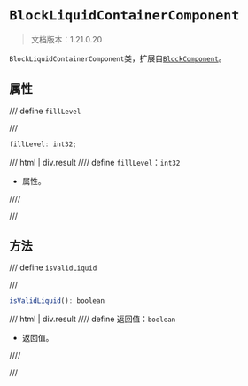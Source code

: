 # `BlockLiquidContainerComponent`

> 文档版本：1.21.0.20

`BlockLiquidContainerComponent`类，扩展自[`BlockComponent`](./blockcomponent.md)。

## 属性

/// define
`fillLevel`


///

```js
fillLevel: int32;
```

/// html | div.result
//// define
`fillLevel`：`int32`

- 属性。


////

///


## 方法

/// define
`isValidLiquid`


///

```js
isValidLiquid(): boolean
```

/// html | div.result
//// define
返回值：`boolean`

- 返回值。


////

///

